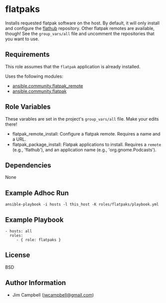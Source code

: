 flatpaks
========

Installs requested flatpak software on the host. By default, it will only install and configure
the [flathub](https://flathub.org/home) repository. Other flatpak remotes are available, though!
See the `group_vars/all` file and uncomment the repositories that you want to use.

Requirements
------------

This role assumes that the `flatpak` application is already installed.

Uses the following modules:

  * [ansible.community.flatpak_remote](https://docs.ansible.com/ansible/latest/collections/community/general/flatpak_remote_module.html)
  * [ansible.community.flatpak](https://docs.ansible.com/ansible/latest/collections/community/general/flatpak_module.html)

Role Variables
--------------

These varables are set in the project's `group_vars/all` file. Make your edits there!

  * flatpak_remote_install: Configure a flatpak remote. Requires a name and a URL.
  * flatpak_package_install: Flatpak applications to install. Requires a `remote` (e.g.,
    'flathub'), and an application name (e.g., 'org.gnome.Podcasts').

Dependencies
------------

None

Example Adhoc Run
-----------------

`ansible-playbook -i hosts -l this_host -K roles/flatpaks/playbook.yml`

Example Playbook
----------------

    - hosts: all
      roles:
         - { role: flatpaks }

License
-------

BSD

Author Information
------------------

  * Jim Campbell (jwcampbell@gmail.com)
